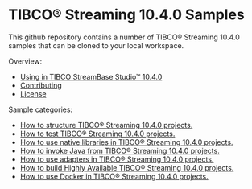 # TIBCO&reg; Streaming 10.4.0 Samples

This github repository contains a number of TIBCO&reg; Streaming 10.4.0 samples that can be cloned to your local workspace.

Overview:

* [Using in TIBCO StreamBase Studio&trade; 10.4.0](docs/studio.md)
* [Contributing](docs/contributing.md)
* [License](docs/LICENSE)

Sample categories:

* [How to structure TIBCO&reg; Streaming 10.4.0 projects.](structure)
* [How to test TIBCO&reg; Streaming 10.4.0 projects.](testing)
* [How to use native libraries in TIBCO&reg; Streaming 10.4.0 projects.](nativelibrary)
* [How to invoke Java from TIBCO&reg; Streaming 10.4.0 projects.](java)
* [How to use adapters in TIBCO&reg; Streaming 10.4.0 projects.](adapter)
* [How to build Highly Available TIBCO&reg; Streaming 10.4.0 projects.](highavailability)
* [How to use Docker in TIBCO&reg; Streaming 10.4.0 projects.](docker)
